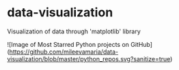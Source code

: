 # data-visualization
Visualization of data through 'matplotlib' library

![Image of Most Starred Python projects on GitHub]
(https://github.com/mileevamaria/data-visualization/blob/master/python_repos.svg?sanitize=true)
